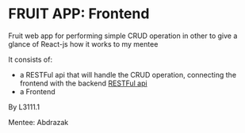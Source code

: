 # FRUIT APP: Frontend

Fruit web app for performing simple CRUD operation in other to give a glance of React-js how it works to my mentee

It consists of:
- a RESTFul api that will handle the CRUD operation, connecting the frontend with the backend
[RESTFul api](https://github.com/L3m1K0uad10/Fruit-API)
- a Frontend

By L3111.1

Mentee: Abdrazak
